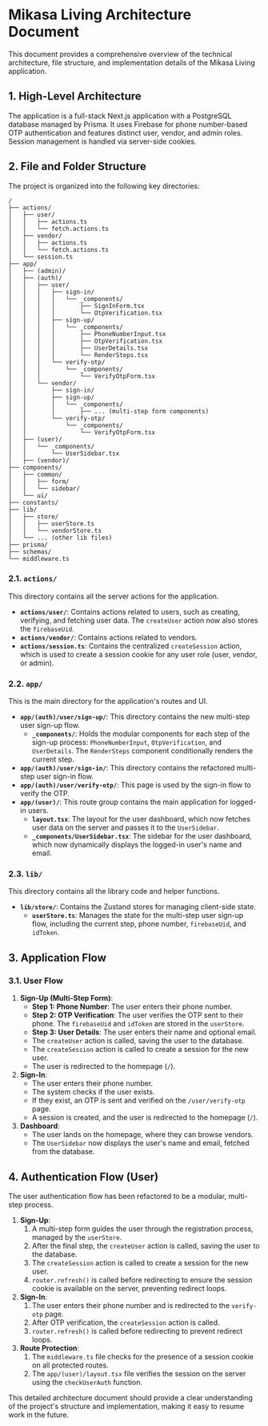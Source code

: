 # Mikasa Living Architecture Document

This document provides a comprehensive overview of the technical architecture, file structure, and implementation details of the Mikasa Living application.

## 1. High-Level Architecture

The application is a full-stack Next.js application with a PostgreSQL database managed by Prisma. It uses Firebase for phone number-based OTP authentication and features distinct user, vendor, and admin roles. Session management is handled via server-side cookies.

## 2. File and Folder Structure

The project is organized into the following key directories:

```
/
├── actions/
│   ├── user/
│   │   ├── actions.ts
│   │   └── fetch.actions.ts
│   ├── vendor/
│   │   ├── actions.ts
│   │   └── fetch.actions.ts
│   └── session.ts
├── app/
│   ├── (admin)/
│   ├── (auth)/
│   │   ├── user/
│   │   │   ├── sign-in/
│   │   │   │   └── _components/
│   │   │   │       ├── SignInForm.tsx
│   │   │   │       └── OtpVerification.tsx
│   │   │   ├── sign-up/
│   │   │   │   └── _components/
│   │   │   │       ├── PhoneNumberInput.tsx
│   │   │   │       ├── OtpVerification.tsx
│   │   │   │       ├── UserDetails.tsx
│   │   │   │       └── RenderSteps.tsx
│   │   │   └── verify-otp/
│   │   │       └── _components/
│   │   │           └── VerifyOtpForm.tsx
│   │   └── vendor/
│   │       ├── sign-in/
│   │       ├── sign-up/
│   │       │   └── _components/
│   │       │       ├── ... (multi-step form components)
│   │       └── verify-otp/
│   │           └── _components/
│   │               └── VerifyOtpForm.tsx
│   ├── (user)/
│   │   └── _components/
│   │       └── UserSidebar.tsx
│   ├── (vendor)/
├── components/
│   ├── common/
│   │   ├── form/
│   │   └── sidebar/
│   └── ui/
├── constants/
├── lib/
│   ├── store/
│   │   ├── userStore.ts
│   │   └── vendorStore.ts
│   └── ... (other lib files)
├── prisma/
├── schemas/
└── middleware.ts
```

### 2.1. `actions/`

This directory contains all the server actions for the application.

- **`actions/user/`**: Contains actions related to users, such as creating, verifying, and fetching user data. The `createUser` action now also stores the `firebaseUid`.
- **`actions/vendor/`**: Contains actions related to vendors.
- **`actions/session.ts`**: Contains the centralized `createSession` action, which is used to create a session cookie for any user role (user, vendor, or admin).

### 2.2. `app/`

This is the main directory for the application's routes and UI.

- **`app/(auth)/user/sign-up/`**: This directory contains the new multi-step user sign-up flow.
  - **`_components/`**: Holds the modular components for each step of the sign-up process: `PhoneNumberInput`, `OtpVerification`, and `UserDetails`. The `RenderSteps` component conditionally renders the current step.
- **`app/(auth)/user/sign-in/`**: This directory contains the refactored multi-step user sign-in flow.
- **`app/(auth)/user/verify-otp/`**: This page is used by the sign-in flow to verify the OTP.
- **`app/(user)/`**: This route group contains the main application for logged-in users.
  - **`layout.tsx`**: The layout for the user dashboard, which now fetches user data on the server and passes it to the `UserSidebar`.
  - **`_components/UserSidebar.tsx`**: The sidebar for the user dashboard, which now dynamically displays the logged-in user's name and email.

### 2.3. `lib/`

This directory contains all the library code and helper functions.

- **`lib/store/`**: Contains the Zustand stores for managing client-side state.
  - **`userStore.ts`**: Manages the state for the multi-step user sign-up flow, including the current step, phone number, `firebaseUid`, and `idToken`.

## 3. Application Flow

### 3.1. User Flow

1.  **Sign-Up (Multi-Step Form)**:
    - **Step 1: Phone Number**: The user enters their phone number.
    - **Step 2: OTP Verification**: The user verifies the OTP sent to their phone. The `firebaseUid` and `idToken` are stored in the `userStore`.
    - **Step 3: User Details**: The user enters their name and optional email.
    - The `createUser` action is called, saving the user to the database.
    - The `createSession` action is called to create a session for the new user.
    - The user is redirected to the homepage (`/`).
2.  **Sign-In**:
    - The user enters their phone number.
    - The system checks if the user exists.
    - If they exist, an OTP is sent and verified on the `/user/verify-otp` page.
    - A session is created, and the user is redirected to the homepage (`/`).
3.  **Dashboard**:
    - The user lands on the homepage, where they can browse vendors.
    - The `UserSidebar` now displays the user's name and email, fetched from the database.

## 4. Authentication Flow (User)

The user authentication flow has been refactored to be a modular, multi-step process.

1.  **Sign-Up**:
    1.  A multi-step form guides the user through the registration process, managed by the `userStore`.
    2.  After the final step, the `createUser` action is called, saving the user to the database.
    3.  The `createSession` action is called to create a session for the new user.
    4.  `router.refresh()` is called before redirecting to ensure the session cookie is available on the server, preventing redirect loops.
2.  **Sign-In**:
    1.  The user enters their phone number and is redirected to the `verify-otp` page.
    2.  After OTP verification, the `createSession` action is called.
    3.  `router.refresh()` is called before redirecting to prevent redirect loops.
3.  **Route Protection**:
    1.  The `middleware.ts` file checks for the presence of a session cookie on all protected routes.
    2.  The `app/(user)/layout.tsx` file verifies the session on the server using the `checkUserAuth` function.

This detailed architecture document should provide a clear understanding of the project's structure and implementation, making it easy to resume work in the future.
